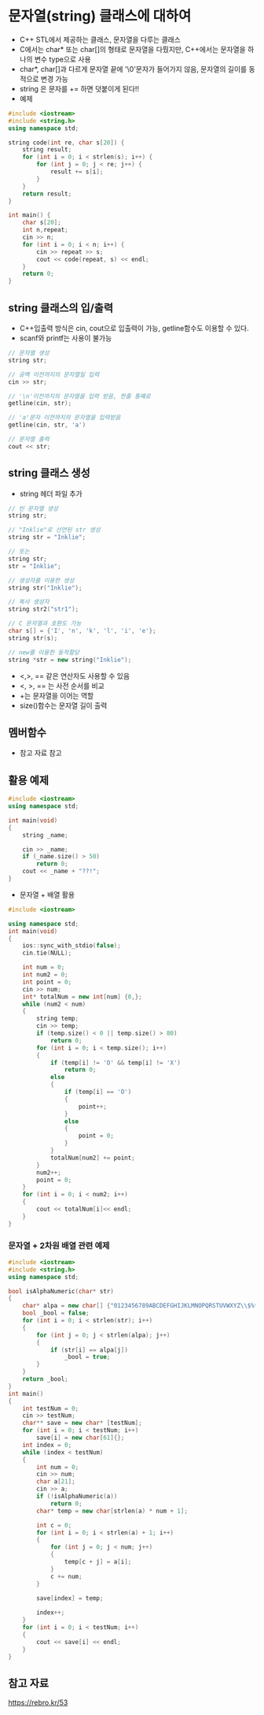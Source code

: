 문자열(string) 클래스에 대하여
=======
- C++ STL에서 제공하는 클래스, 문자열을 다루는 클래스
- C에서는 char* 또는 char[]의 형태로 문자열을 다뤘지만, C++에서는 문자열을 하나의 변수 type으로 사용
- char*, char[]과 다르게 문자열 끝에 '\0'문자가 들어가지 않음, 문자열의 길이를 동적으로 변경 가능
- string 은 문자를 += 하면 덧붙이게 된다!! 
- 예제
``` c++
#include <iostream>
#include <string.h>
using namespace std;

string code(int re, char s[20]) {
	string result;
	for (int i = 0; i < strlen(s); i++) {
		for (int j = 0; j < re; j++) {
			result += s[i];
		}
	}
	return result;
}

int main() {
	char s[20];
	int n,repeat;
	cin >> n;
	for (int i = 0; i < n; i++) {
		cin >> repeat >> s;
		cout << code(repeat, s) << endl;
	}
	return 0;
}
```
string 클래스의 입/출력
-------
- C++입출력 방식은 cin, cout으로 입출력이 가능, getline함수도 이용할 수 있다.
- scanf와 printf는 사용이 불가능

``` c++
// 문자열 생성
string str;

// 공백 이전까지의 문자열일 입력
cin >> str;

// '\n'이전까지의 문자열을 입력 받음, 한줄 통째로
getline(cin, str); 

// 'a'문자 이전까지의 문자열을 입력받음
getline(cin, str, 'a') 

// 문자열 출력
cout << str;
```

string 클래스 생성
------
- string 헤더 파일 추가

``` c++
// 빈 문자열 생성
string str;

// "Inklie"로 선언된 str 생성
string str = "Inklie";

// 또는
string str;
str = "Inklie";

// 생성자를 이용한 생성
string str("Inklie");

// 복사 생성자
string str2("str1");

// C 문자열과 호환도 가능
char s[] = {'I', 'n', 'k', 'l', 'i', 'e'};
string str(s);

// new를 이용한 동적할당
string *str = new string("Inklie");
```

- <,>, == 같은 연산자도 사용할 수 있음
- <, >, == 는 사전 순서를 비교
- +는 문자열을 이어는 역할
- size()함수는 문자열 길이 출력

멤버함수
------
- 참고 자료 참고

활용 예제
-----
``` c++
#include <iostream>
using namespace std;

int main(void)
{
	string _name;

	cin >> _name;
	if (_name.size() > 50)
		return 0;
	cout << _name + "??!";
}
```
- 문자열 + 배열 활용
``` c++
#include <iostream>

using namespace std;
int main(void)
{
    ios::sync_with_stdio(false);
    cin.tie(NULL);

    int num = 0;
    int num2 = 0;
    int point = 0;
    cin >> num;
    int* totalNum = new int[num] {0,};
    while (num2 < num)
    {
        string temp;
        cin >> temp;
        if (temp.size() < 0 || temp.size() > 80)
            return 0;
        for (int i = 0; i < temp.size(); i++)
        {
            if (temp[i] != 'O' && temp[i] != 'X')
                return 0;
            else
            {
                if (temp[i] == 'O')
                {
                    point++;
                }
                else
                {
                    point = 0;
                }
            }
            totalNum[num2] += point;
        }
        num2++;
        point = 0;
    }
    for (int i = 0; i < num2; i++)
    {
        cout << totalNum[i]<< endl;
    }
}
```

### 문자열 + 2차원 배열 관련 예제

``` c++
#include <iostream>
#include <string.h>
using namespace std;

bool isAlphaNumeric(char* str)
{
	char* alpa = new char[] {"0123456789ABCDEFGHIJKLMNOPQRSTUVWXYZ\\$%*+-./:"};
	bool _bool = false;
	for (int i = 0; i < strlen(str); i++)
	{
		for (int j = 0; j < strlen(alpa); j++)
		{
			if (str[i] == alpa[j])
				_bool = true;
		}
	}
	return _bool;
}
int main()
{
	int testNum = 0;
	cin >> testNum;
	char** save = new char* [testNum];
	for (int i = 0; i < testNum; i++)
		save[i] = new char[61]{};
	int index = 0;
	while (index < testNum)
	{
		int num = 0;
		cin >> num;
		char a[21];
		cin >> a;
		if (!isAlphaNumeric(a))
			return 0;
		char* temp = new char[strlen(a) * num + 1];

		int c = 0;
		for (int i = 0; i < strlen(a) + 1; i++)
		{
			for (int j = 0; j < num; j++)
			{
				temp[c + j] = a[i];
			}
			c += num;
		}

		save[index] = temp;
		
		index++;
	}
	for (int i = 0; i < testNum; i++)
	{
		cout << save[i] << endl;
	}
}
```

참고 자료
------
https://rebro.kr/53